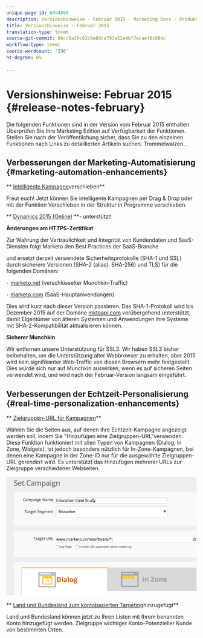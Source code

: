 ```yaml
---
unique-page-id: 6094890
description: Versionshinweise - Februar 2015 - Marketing Docs - Produktdokumentation
title: Versionshinweise - Februar 2015
translation-type: tm+mt
source-git-commit: 96cc6a30c63c8e8dca793a52e4bf7ecaef8c08dc
workflow-type: tm+mt
source-wordcount: '336'
ht-degree: 0%

---
```



# Versionshinweise: Februar 2015 {#release-notes-february}

Die folgenden Funktionen sind in der Version vom Februar 2015 enthalten. Überprüfen Sie Ihre Marketing Edition auf Verfügbarkeit der Funktionen. Stellen Sie nach der Veröffentlichung sicher, dass Sie zu den einzelnen Funktionen nach Links zu detaillierten Artikeln suchen. Trommelwalzen...

## Verbesserungen der Marketing-Automatisierung {#marketing-automation-enhancements}

** [Intelligente Kampagne](../../product-docs/core-marketo-concepts/smart-campaigns/using-smart-campaigns/move-a-smart-campaign.md)verschieben**

Freut euch! Jetzt können Sie intelligente Kampagnen per Drag &amp; Drop oder mit der Funktion Verschieben in der Struktur in Programme verschieben.

** [Dynamics 2015 (Online)](http://docs.marketo.com/display/docs/microsoft+dynamics+2013+on-premises) **- unterstützt!

**Änderungen am HTTPS-Zertifikat**

Zur Wahrung der Vertraulichkeit und Integrität von Kundendaten und SaaS-Diensten folgt Marketo den Best Practices der SaaS-Branche

und ersetzt derzeit verwendete Sicherheitsprotokolle (SHA-1 und SSL) durch sicherere Versionen (SHA-2 (alias). SHA-256) und TLS) für die folgenden Domänen:

`·` [marketo.net](http://marketo.net) (verschlüsselter Munchkin-Traffic)

`·` [marketo.com](http://marketo.com) (SaaS-Hauptanwendungen)

Dies wird kurz nach dieser Version passieren. Das SHA-1-Protokoll wird bis Dezember 2015 auf der Domäne [mktoapi.com](http://mktoapi.com) vorübergehend unterstützt, damit Eigentümer von älteren Systemen und Anwendungen ihre Systeme mit SHA-2-Kompatibilität aktualisieren können.

**Sicherer Munchkin**

Wir entfernen unsere Unterstützung für SSL3. Wir haben SSL3 bisher beibehalten, um die Unterstützung alter Webbrowser zu erhalten, aber 2015 wird kein signifikanter Web-Traffic von diesen Browsern mehr festgestellt. Dies würde sich nur auf Munchkin auswirken, wenn es auf sicheren Seiten verwendet wird, und wird nach der Februar-Version langsam eingeführt.

## Verbesserungen der Echtzeit-Personalisierung {#real-time-personalization-enhancements}

** [Zielgruppen-URL für Kampagnen](../../product-docs/web-personalization/working-with-web-campaigns/adding-a-target-url-to-a-web-campaign.md)**

Wählen Sie die Seiten aus, auf denen Ihre Echtzeit-Kampagne angezeigt werden soll, indem Sie &quot;Hinzufügen eine Zielgruppen-URL&quot;verwenden. Diese Funktion funktioniert mit allen Typen von Kampagnen (Dialog, In Zone, Widgets), ist jedoch besonders nützlich für In-Zone-Kampagnen, bei denen eine Kampagne in der Zone-ID nur für die ausgewählte Zielgruppen-URL gerendert wird. Es unterstützt das Hinzufügen mehrerer URLs zur Zielgruppe verschiedener Webseiten.

![](assets/image2015-2-19-11-3a0-3a30.png)

** [Land und Bundesland zum kontobasierten Targeting](https://docs.marketo.com/display/DOCS/View+a+Named+Account+List)hinzugefügt**

Land und Bundesland können jetzt zu Ihren Listen mit Ihrem benannten Konto hinzugefügt werden. Zielgruppe wichtiger Konto-Potenzieller Kunde von bestimmten Orten.
